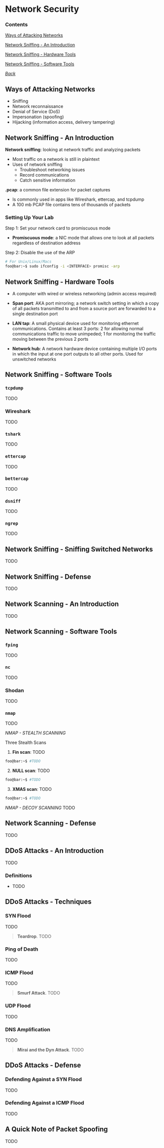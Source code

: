 # Network Security

### Contents

[Ways of Attacking Networks](#ways-of-attacking-networks)

[Network Sniffing - An Introduction](#network-sniffing---an-introduction)

[Network Sniffing - Hardware Tools](#network-sniffing---hardware-tools)

[Network Sniffing - Software Tools](#network-sniffing---software-tools)



*[Back](../week1-networks#week-1---networks)*


## Ways of Attacking Networks
- Sniffing
- Network reconnaissance
- Denial of Service (DoS)
- Impersonation (spoofing)
- Hijacking (information access, delivery tampering)


## Network Sniffing - An Introduction
__Network sniffing__: looking at network traffic and analyzing packets
  - Most traffic on a network is still in plaintext
  - Uses of network sniffing
    - Troubleshoot networking issues
    - Record communications
    - Catch sensitive information

__.pcap__: a common file extension for packet captures
  - Is commonly used in apps like Wireshark, ettercap, and tcpdump
  - A 100 mb PCAP file contains tens of thousands of packets

### Setting Up Your Lab
Step 1: Set your network card to promiscuous mode
- __Promiscuous mode__: a NIC mode that allows one to look at all packets
  regardless of destination address

Step 2: Disable the use of the ARP
```bash
# For Unix/Linux/Macs
foo@bar:~$ sudo ifconfig -i <INTERFACE> promisc -arp
```


## Network Sniffing - Hardware Tools
- A computer with wired or wireless networking (admin access required)

- __Span port__: AKA port mirroring; a network switch setting in which a copy of
  all packets transmitted to and from a source port are forwarded to a single 
  destination port

- __LAN tap__: A small physical device used for monitoring ethernet
  communications. Contains at least 3 ports: 2 for allowing normal
  communications traffic to move unimpeded; 1 for monitoring the traffic moving
  between the previous 2 ports

- __Network hub__: A network hardware device containing multiple I/O ports in
  which the input at one port outputs to all other ports. Used for unswitched
  networks


## Network Sniffing - Software Tools
### `tcpdump`
TODO

### Wireshark
TODO

### `tshark`
TODO

### `ettercap`
TODO

### `bettercap`
TODO

### `dsniff`
TODO

### `ngrep`
TODO


## Network Sniffing - Sniffing Switched Networks
TODO


## Network Sniffing - Defense
TODO


## Network Scanning - An Introduction
TODO


## Network Scanning - Software Tools
### `fping`
TODO

### `nc`
TODO

### Shodan
TODO

### `nmap`
TODO


_*NMAP - STEALTH SCANNING*_

Three Stealth Scans
1. __Fin scan__: TODO
```bash
foo@bar:~$ #TODO
```
2. __NULL scan__: TODO
```bash
foo@bar:~$ #TODO
```
3. __XMAS scan__: TODO
```bash
foo@bar:~$ #TODO
```
*NMAP - DECOY SCANNING*
TODO


## Network Scanning - Defense
TODO


## DDoS Attacks - An Introduction
TODO

### Definitions
- TODO

## DDoS Attacks - Techniques
### SYN Flood
TODO

> __Teardrop__. TODO

### Ping of Death
TODO

### ICMP Flood
TODO

> __Smurf Attack__. TODO

### UDP Flood
TODO

### DNS Amplification
TODO

> __Mirai and the Dyn Attack__. TODO


## DDoS Attacks - Defense
### Defending Against a SYN Flood
TODO

### Defending Against a ICMP Flood
TODO


## A Quick Note of Packet Spoofing
TODO
